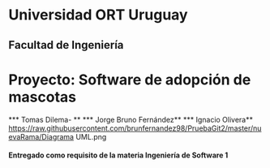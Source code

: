 # Universidad ORT Uruguay
## Facultad de Ingeniería

# **Proyecto: Software de adopción de mascotas**



*** Tomas Dilema- **
*** Jorge Bruno Fernández**
*** Ignacio Olivera**
https://raw.githubusercontent.com/brunfernandez98/PruebaGit2/master/nuevaRama/Diagrama UML.png
#### Entregado como requisito de la materia Ingeniería de Software 1
